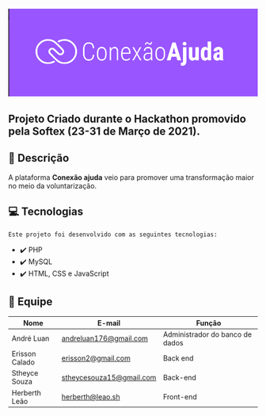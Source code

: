 ![](/public/assets/images/conexao-ajuda.png)

## Projeto Criado durante o Hackathon promovido pela Softex (23-31 de Março de 2021).

## :rocket: Descrição

  A plataforma **Conexão ajuda** veio para promover uma transformação maior no meio da voluntarização. 

## :computer: Tecnologias

    Este projeto foi desenvolvido com as seguintes tecnologias:

- :heavy_check_mark: PHP
- :heavy_check_mark: MySQL
- :heavy_check_mark: HTML, CSS e JavaScript

## 🤝 Equipe

|Nome|E-mail|Função|
| -------- | -------- | -------- |
|André Luan |andreluan176@gmail.com|Administrador do banco de dados|
|Erisson Calado |erisson2@gmail.com|Back end|
|Stheyce Souza |stheycesouza15@gmail.com|Back-end|
|Herberth Leão |herberth@leao.sh|Front-end|
